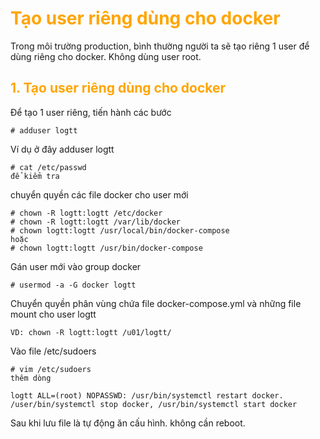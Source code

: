 <h1 style="color:orange">Tạo user riêng dùng cho docker</h1>
Trong môi trường production, bình thường người ta sẽ tạo riêng 1 user để dùng riêng cho docker. Không dùng user root.
<h2 style="color:orange">1. Tạo user riêng dùng cho docker</h1>
Để tạo 1 user riêng, tiến hành các bước

    # adduser logtt
Ví dụ ở đây adduser logtt
    
    # cat /etc/passwd
    để kiểm tra
chuyển quyền các file docker cho user mới

    # chown -R logtt:logtt /etc/docker
    # chown -R logtt:logtt /var/lib/docker
    # chown logtt:logtt /usr/local/bin/docker-compose
    hoặc
    # chown logtt:logtt /usr/bin/docker-compose
Gán user mới vào group docker

    # usermod -a -G docker logtt
Chuyển quyền phân vùng chứa file docker-compose.yml và những file mount cho user logtt

    VD: chown -R logtt:logtt /u01/logtt/

Vào file /etc/sudoers

    # vim /etc/sudoers
    thêm dòng 
    
    logtt ALL=(root) NOPASSWD: /usr/bin/systemctl restart docker. /user/bin/systemctl stop docker, /usr/bin/systemctl start docker
Sau khi lưu file là tự động ăn cấu hình. không cần reboot.